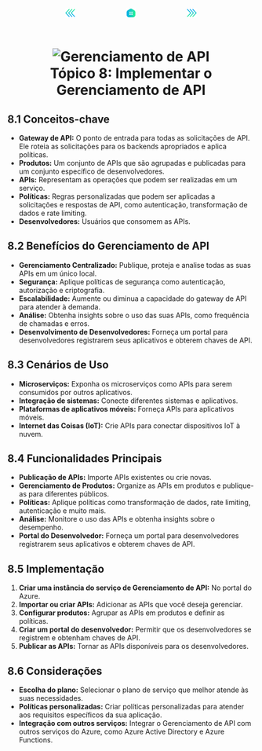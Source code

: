 <!-- markmap -->
<div style="text-align: center; width:100%; padding-bottom:20px;">
  <a href="topicos/topico_7_implementar_solucoes_seguras_do_azure.md" style="padding:50px;"><img src="../img/anterior.png" alt="Anterior" style="width:20px;height:20px;"></a>
  <a href="az-204_markmap.md" style="padding:50px;"><img src="../img/inicio.png" alt="Início" style="width:20px;height:20px;"></a>
  <a href="topicos/topico_9_desenvolver_solucoes_baseadas_em_eventos.md" style="padding:50px;"><img src="../img/proximo.png" alt="Próximo" style="width:20px;height:20px;"></a>
</div>

# <div style="text-align: center; width:100%;"><img src="https://learn.microsoft.com/pt-br/training/achievements/az-204-implement-api-management.svg" alt="Gerenciamento de API" width="50" height="50"> <br /> **Tópico 8: Implementar o Gerenciamento de API**</div>

## **8.1 Conceitos-chave**

* **Gateway de API:** O ponto de entrada para todas as solicitações de API. Ele roteia as solicitações para os backends apropriados e aplica políticas.
* **Produtos:** Um conjunto de APIs que são agrupadas e publicadas para um conjunto específico de desenvolvedores.
* **APIs:** Representam as operações que podem ser realizadas em um serviço.
* **Políticas:** Regras personalizadas que podem ser aplicadas a solicitações e respostas de API, como autenticação, transformação de dados e rate limiting.
* **Desenvolvedores:** Usuários que consomem as APIs.

## **8.2 Benefícios do Gerenciamento de API**

* **Gerenciamento Centralizado:** Publique, proteja e analise todas as suas APIs em um único local.
* **Segurança:** Aplique políticas de segurança como autenticação, autorização e criptografia.
* **Escalabilidade:** Aumente ou diminua a capacidade do gateway de API para atender à demanda.
* **Análise:** Obtenha insights sobre o uso das suas APIs, como frequência de chamadas e erros.
* **Desenvolvimento de Desenvolvedores:** Forneça um portal para desenvolvedores registrarem seus aplicativos e obterem chaves de API.

## **8.3 Cenários de Uso**

* **Microserviços:** Exponha os microserviços como APIs para serem consumidos por outros aplicativos.
* **Integração de sistemas:** Conecte diferentes sistemas e aplicativos.
* **Plataformas de aplicativos móveis:** Forneça APIs para aplicativos móveis.
* **Internet das Coisas (IoT):** Crie APIs para conectar dispositivos IoT à nuvem.

## **8.4 Funcionalidades Principais**

* **Publicação de APIs:** Importe APIs existentes ou crie novas.
* **Gerenciamento de Produtos:** Organize as APIs em produtos e publique-as para diferentes públicos.
* **Políticas:** Aplique políticas como transformação de dados, rate limiting, autenticação e muito mais.
* **Análise:** Monitore o uso das APIs e obtenha insights sobre o desempenho.
* **Portal do Desenvolvedor:** Forneça um portal para desenvolvedores registrarem seus aplicativos e obterem chaves de API.

## **8.5 Implementação**

1. **Criar uma instância do serviço de Gerenciamento de API:** No portal do Azure.
2. **Importar ou criar APIs:** Adicionar as APIs que você deseja gerenciar.
3. **Configurar produtos:** Agrupar as APIs em produtos e definir as políticas.
4. **Criar um portal do desenvolvedor:** Permitir que os desenvolvedores se registrem e obtenham chaves de API.
5. **Publicar as APIs:** Tornar as APIs disponíveis para os desenvolvedores.

## **8.6 Considerações**

* **Escolha do plano:** Selecionar o plano de serviço que melhor atende às suas necessidades.
* **Políticas personalizadas:** Criar políticas personalizadas para atender aos requisitos específicos da sua aplicação.
* **Integração com outros serviços:** Integrar o Gerenciamento de API com outros serviços do Azure, como Azure Active Directory e Azure Functions.
